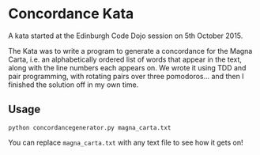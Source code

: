 # Concordance Kata

A kata started at the Edinburgh Code Dojo session on 5th October 2015.

The Kata was to write a program to generate a concordance for the Magna Carta, i.e. an alphabetically ordered list of words that appear in the text, along with the line numbers each appears on. We wrote it using TDD and pair programming, with rotating pairs over three pomodoros... and then I finished the solution off in my own time.

## Usage

	python concordancegenerator.py magna_carta.txt

You can replace `magna_carta.txt` with any text file to see how it gets on!
